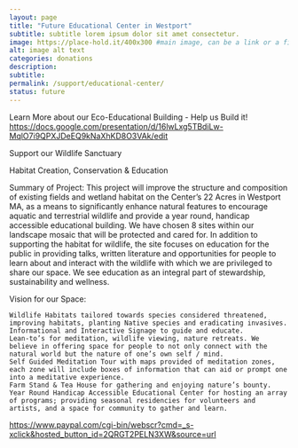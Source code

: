 ```yaml
---
layout: page
title: "Future Educational Center in Westport"
subtitle: subtitle lorem ipsum dolor sit amet consectetur.
image: https://place-hold.it/400x300 #main image, can be a link or a file in assets/img/portfolio
alt: image alt text
categories: donations
description:
subtitle:
permalink: /support/educational-center/
status: future
---
```




Learn More about our Eco-Educational Building - Help us Build it!
https://docs.google.com/presentation/d/16lwLxg5TBdiLw-MqlO7i9QPXJDeEQ9kNaXhKD8O3VAk/edit

Support our Wildlife Sanctuary

Habitat Creation, Conservation & Education

Summary of Project: This project will improve the structure and composition of existing fields and wetland habitat on the Center’s 22 Acres in Westport MA, as a means to significantly enhance natural features to encourage aquatic and terrestrial wildlife and provide a year round, handicap accessible educational building. We have chosen 8 sites within our landscape mosaic that will be protected and cared for. In addition to supporting the habitat for wildlife, the site focuses on education for the public in providing talks, written literature and opportunities for people to learn about and interact with the wildlife with which we are privileged to share our space. We see education as an integral part of stewardship, sustainability and wellness.

Vision for our Space:

    Wildlife Habitats tailored towards species considered threatened, improving habitats, planting Native species and eradicating invasives.
    Informational and Interactive Signage to guide and educate. 
    Lean-to’s for meditation, wildlife viewing, nature retreats. We believe in offering space for people to not only connect with the natural world but the nature of one’s own self / mind. 
    Self Guided Meditation Tour with maps provided of meditation zones, each zone will include boxes of information that can aid or prompt one into a meditative experience.
    Farm Stand & Tea House for gathering and enjoying nature’s bounty.
    Year Round Handicap Accessible Educational Center for hosting an array of programs; providing seasonal residencies for volunteers and artists, and a space for community to gather and learn.

https://www.paypal.com/cgi-bin/webscr?cmd=_s-xclick&hosted_button_id=2QRGT2PELN3XW&source=url